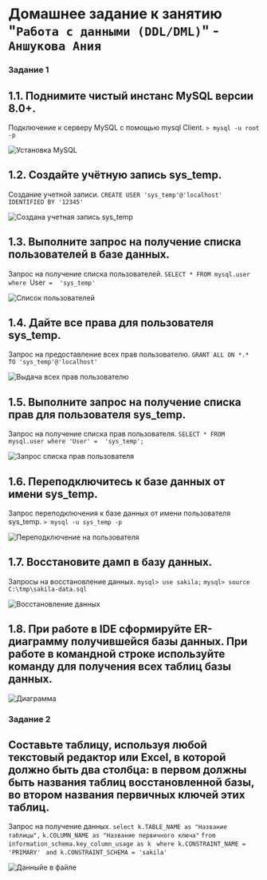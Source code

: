 # Домашнее задание к занятию "`Работа с данными (DDL/DML)`" - `Аншукова Ания`


### Задание 1
## 1.1. Поднимите чистый инстанс MySQL версии 8.0+. 
Подключение к серверу MySQL с помощью mysql Client.
`> mysql -u root -p`

![Установка MySQL](/img/databases.jpg)


## 1.2. Создайте учётную запись sys_temp. 
Создание учетной записи.
`CREATE USER 'sys_temp'@'localhost' IDENTIFIED BY '12345'`

![Создана учетная запись sys_temp](/img/sys_temp_u.jpg)


## 1.3.  Выполните запрос на получение списка пользователей в базе данных.
Запрос на получение списка пользователей.
`SELECT * FROM mysql.user where `User` =  'sys_temp'` 

![Список пользователей](/img/users_list.jpg)


## 1.4.  Дайте все права для пользователя sys_temp.
Запрос на предоставление всех прав пользователю.
`GRANT ALL ON *.* TO 'sys_temp'@'localhost'`

![Выдача всех прав пользователю](/img/alter_user.jpg)


## 1.5. Выполните запрос на получение списка прав для пользователя sys_temp. 
Запрос на получение списка прав пользователя.
`SELECT * FROM mysql.user where 'User' =  'sys_temp';`

![Запрос списка прав пользователя](/img/sys_temp_priv.jpg)


## 1.6. Переподключитесь к базе данных от имени sys_temp.
Запрос переподключения к базе данных от имени пользователя sys_temp.
`> mysql -u sys_temp -p`

![Переподключение на пользователя](/img/reconnect.jpg)


## 1.7. Восстановите дамп в базу данных.
Запросы на восстановление данных.
`mysql> use sakila;`
`mysql> source C:\tmp\sakila-data.sql`

![Восстановление данных](/img/restore.jpg)


## 1.8. При работе в IDE сформируйте ER-диаграмму получившейся базы данных. При работе в командной строке используйте команду для получения всех таблиц базы данных.
![Диаграмма](/img/diagram.jpg)



### Задание 2
## Составьте таблицу, используя любой текстовый редактор или Excel, в которой должно быть два столбца: в первом должны быть названия таблиц восстановленной базы, во втором названия первичных ключей этих таблиц.
Запрос на получение данных.
`select k.TABLE_NAME as "Название таблицы",`
       `k.COLUMN_NAME as "Название первичного ключа"`
  `from information_schema.key_column_usage as k `
 `where k.CONSTRAINT_NAME = 'PRIMARY'`
 ` and k.CONSTRAINT_SCHEMA = 'sakila'`

![Данныйе в файле](/img/table_PK.jpg)
